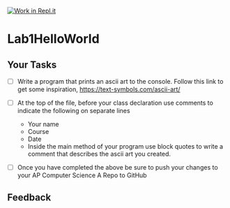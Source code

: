 [![Work in Repl.it](https://classroom.github.com/assets/work-in-replit-14baed9a392b3a25080506f3b7b6d57f295ec2978f6f33ec97e36a161684cbe9.svg)](https://classroom.github.com/online_ide?assignment_repo_id=2990239&assignment_repo_type=AssignmentRepo)
# Lab1HelloWorld

## Your Tasks

- [ ] Write a program that prints an ascii art to the console. Follow this link to get some inspiration,
https://text-symbols.com/ascii-art/

- [ ] At the top of the file, before your class declaration use comments to indicate the following on separate lines

  * Your name
  * Course
  * Date
  * Inside the main method of your program use block quotes to write a comment that describes the ascii art you created.

- [ ] Once you have completed the above be sure to push your changes to your AP Computer Science A Repo to GitHub

## Feedback
